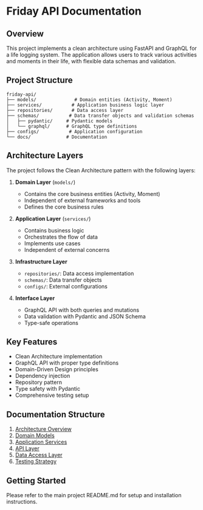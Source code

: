 # Friday API Documentation

## Overview

This project implements a clean architecture using FastAPI and GraphQL for a life logging system. The application allows users to track various activities and moments in their life, with flexible data schemas and validation.

## Project Structure

```
friday-api/
├── models/              # Domain entities (Activity, Moment)
├── services/           # Application business logic layer
├── repositories/       # Data access layer
├── schemas/           # Data transfer objects and validation schemas
│   ├── pydantic/     # Pydantic models
│   └── graphql/      # GraphQL type definitions
├── configs/           # Application configuration
└── docs/             # Documentation
```

## Architecture Layers

The project follows the Clean Architecture pattern with the following layers:

1. **Domain Layer** (`models/`)
   - Contains the core business entities (Activity, Moment)
   - Independent of external frameworks and tools
   - Defines the core business rules

2. **Application Layer** (`services/`)
   - Contains business logic
   - Orchestrates the flow of data
   - Implements use cases
   - Independent of external concerns

3. **Infrastructure Layer**
   - `repositories/`: Data access implementation
   - `schemas/`: Data transfer objects
   - `configs/`: External configurations

4. **Interface Layer**
   - GraphQL API with both queries and mutations
   - Data validation with Pydantic and JSON Schema
   - Type-safe operations

## Key Features

- Clean Architecture implementation
- GraphQL API with proper type definitions
- Domain-Driven Design principles
- Dependency injection
- Repository pattern
- Type safety with Pydantic
- Comprehensive testing setup

## Documentation Structure

1. [Architecture Overview](architecture.md)
2. [Domain Models](domain-models.md)
3. [Application Services](application-services.md)
4. [API Layer](api-layer.md)
5. [Data Access Layer](data-access.md)
6. [Testing Strategy](testing.md)

## Getting Started

Please refer to the main project README.md for setup and installation instructions.
